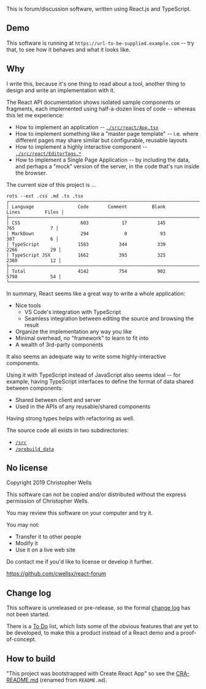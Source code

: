 This is forum/discussion software, written using React.js and TypeScript.

## Demo

This software is running at `https://url-to-be-supplied.example.com` --
try that, to see how it behaves and what it looks like.

## Why

I write this, because it's one thing to read about a tool, another thing to design and write an implementation with it.

The React API documentation shows isolated sample components or fragments,
each implemented using half-a-dozen lines of code -- whereas this let me experience:

- How to implement an application
  -- [`./src/react/App.tsx`](./src/react/App.tsx)
- How to implement something like a "master page template"
  -- i.e. where different pages may share similar but configurable, reusable layouts
- How to implement a highly interactive component
  -- [`./src/react/EditorTags.*`](./src/react/EDITORTAGS.md)
- How to implement a Single Page Application
  -- by including the data, and perhaps a "mock" version of the server, in the code that's run inside the browser.

The current size of this project is ...

```
rots --ext .css .md .ts .tsx
┌──────────────────────────────────────────────────────────────────────────────────────┐
│ Language                Code       Comment         Blank         Lines         Files │
├──────────────────────────────────────────────────────────────────────────────────────┤
│ CSS                      603            17           145           765             7 │
│ MarkDown                 294             0            93           387             6 │
│ TypeScript              1583           344           339          2266            29 │
│ TypeScript JSX          1662           393           325          2380            12 │
├──────────────────────────────────────────────────────────────────────────────────────┤
│ Total                   4142           754           902          5798            54 │
└──────────────────────────────────────────────────────────────────────────────────────┘
```

In summary, React seems like a great way to write a whole application:

- Nice tools
  - VS Code's integration with TypeScript
  - Seamless integration between editing the source and browsing the result
- Organize the implementation any way you like
- Minimal overhead, no "framework" to learn to fit into
- A wealth of 3rd-party components

It also seems an adequate way to write some highly-interactive components.

Using it with TypeScript instead of JavaScript also seems ideal -- for example,
having TypeScript interfaces to define the format of data shared between components:

- Shared between client and server
- Used in the APIs of any reusable/shared components
  
Having strong types helps with refactoring as well.

The source code all exists in two subdirectories:

- [`/src`](./src)
- [`/prebuild_data`](./prebuild_data)

## No license

Copyright 2019 Christopher Wells

This software can not be copied and/or distributed without the express permission of Christopher Wells.

You may review this software on your computer and try it.

You may not:

- Transfer it to other people
- Modify it
- Use it on a live web site

Do contact me if you'd like to license or develop it further.

https://github.com/cwellsx/react-forum

## Change log

This software is unreleased or pre-release, so the formal [change log](./CHANGELOG.md) has not been started.

There is a [To Do](./TODO.md) list, which lists some of the obvious features that are yet to be developed,
to make this a product instead of a React demo and a proof-of-concept.

## How to build

"This project was bootstrapped with Create React App" so see
the [CRA-README.md](./CRA-README.md) (renamed from `README.md`).
